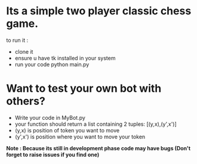 # Its a simple two player classic chess game.
to run it :
- clone it
- ensure u have tk installed in your system
- run your code python main.py

# Want to test your own bot with others?
- Write your code in MyBot.py
- your function should return a list containing 2 tuples: [(y,x),(y',x')]
- (y,x) is position of token you want to move
- (y',x') is position where you want to move your token

**Note : Because its still in development phase code may have bugs (Don't forget to raise issues if you find one)**
